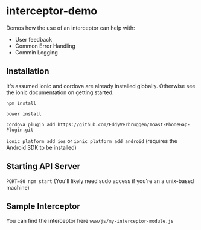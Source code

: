 # interceptor-demo
Demos how the use of an interceptor can help with:

  * User feedback
  * Common Error Handling
  * Commin Logging

## Installation

It's assumed ionic and cordova are already installed globally. Otherwise see the ionic documentation on getting started.

`npm install`

`bower install`

`cordova plugin add https://github.com/EddyVerbruggen/Toast-PhoneGap-Plugin.git`

`ionic platform add ios` or `ionic platform add android` (requires the Android SDK to be installed)

## Starting API Server
`PORT=80 npm start` (You'll likely need sudo access if you're an a unix-based machine)


## Sample Interceptor
You can find the interceptor here `www/js/my-interceptor-module.js`
